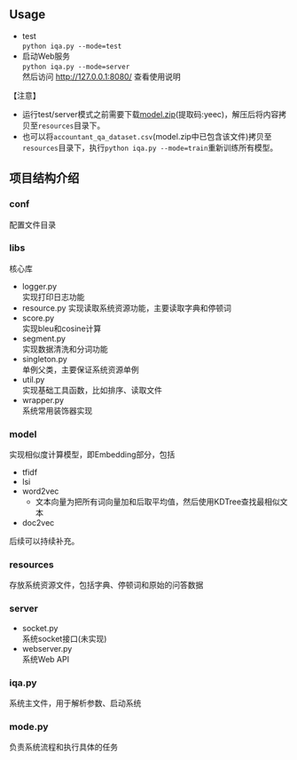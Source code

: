## Usage
 - test   
`python iqa.py --mode=test`
 - 启动Web服务     
`python iqa.py --mode=server`             
然后访问 http://127.0.0.1:8080/  查看使用说明    

【注意】
 - 运行test/server模式之前需要下载[model.zip](https://pan.baidu.com/s/1SPlhgofybq7tgjy2SeisEg)(提取码:yeec)，解压后将内容拷贝至`resources`目录下。   
 - 也可以将`accountant_qa_dataset.csv`(model.zip中已包含该文件)拷贝至`resources`目录下，执行`python iqa.py --mode=train`重新训练所有模型。
 

## 项目结构介绍

### conf
配置文件目录

### libs
核心库         
 - logger.py         
实现打印日志功能         
 - resource.py
实现读取系统资源功能，主要读取字典和停顿词
 - score.py         
实现bleu和cosine计算
 - segment.py         
实现数据清洗和分词功能
 - singleton.py         
单例父类，主要保证系统资源单例
 - util.py         
实现基础工具函数，比如排序、读取文件
 - wrapper.py         
系统常用装饰器实现

### model
实现相似度计算模型，即Embedding部分，包括
 - tfidf
 - lsi
 - word2vec
   - 文本向量为把所有词向量加和后取平均值，然后使用KDTree查找最相似文本
 - doc2vec

后续可以持续补充。

### resources
存放系统资源文件，包括字典、停顿词和原始的问答数据

### server
 - socket.py         
系统socket接口(未实现)
 - webserver.py         
系统Web API

### iqa.py
系统主文件，用于解析参数、启动系统

### mode.py
负责系统流程和执行具体的任务

